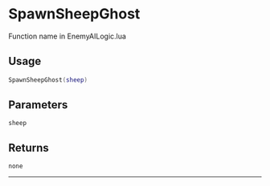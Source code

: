 # SpawnSheepGhost
Function name in EnemyAILogic.lua
## Usage
```lua
SpawnSheepGhost(sheep)
```
## Parameters
`sheep`
## Returns
`none`

---